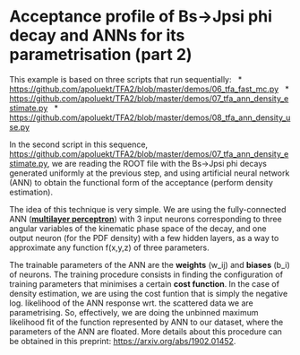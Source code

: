 # Acceptance profile of Bs->Jpsi phi decay and ANNs for its parametrisation (part 2)

This example is based on three scripts that run sequentially: 
   * https://github.com/apoluekt/TFA2/blob/master/demos/06_tfa_fast_mc.py
   * https://github.com/apoluekt/TFA2/blob/master/demos/07_tfa_ann_density_estimate.py
   * https://github.com/apoluekt/TFA2/blob/master/demos/08_tfa_ann_density_use.py

In the second script in this sequence, https://github.com/apoluekt/TFA2/blob/master/demos/07_tfa_ann_density_estimate.py, we are reading the ROOT file with the Bs->Jpsi phi decays generated uniformly at the previous step, and using artificial neural network (ANN) to obtain the functional form of the acceptance (perform density estimation). 

The idea of this technique is very simple. We are using the fully-connected ANN ([__multilayer perceptron__](https://en.wikipedia.org/wiki/Multilayer_perceptron)) with 3 input neurons corresponding to three angular variables of the kinematic phase space of the decay, and one output neuron (for the PDF density) with a few hidden layers, as a way to approximate any function f(x,y,z) of three parameters. 

The trainable parameters of the ANN are the __weights__ (w_ij) and __biases__ (b_i) of neurons. The training procedure consists in finding the configuration of training parameters that minimises a certain __cost function__. In the case of density estimation, we are using the cost funtion that is simply the negative log. likelihood of the ANN response wrt. the scattered data we are parametrising. So, effectively, we are doing the unbinned maximum likelihood fit of the function represented by ANN to our dataset, where the parameters of the ANN are floated. More details about this procedure can be obtained in this preprint: https://arxiv.org/abs/1902.01452. 

